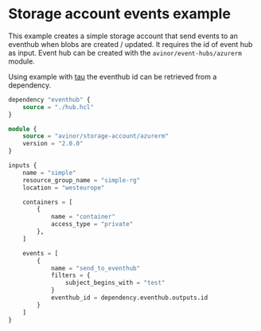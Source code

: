 # Storage account events example

This example creates a simple storage account that send events to an eventhub when blobs are created / updated. It requires the id of event hub as input. Event hub can be created with the `avinor/event-hubs/azurerm` module.

Using example with [tau](https://github.com/avinor/tau) the eventhub id can be retrieved from a dependency.

```terraform
dependency "eventhub" {
    source = "./hub.hcl"
}

module {
    source = "avinor/storage-account/azurerm"
    version = "2.0.0"
}

inputs {
    name = "simple"
    resource_group_name = "simple-rg"
    location = "westeurope"

    containers = [
        {
            name = "container"
            access_type = "private"
        },
    ]

    events = [
        {
            name = "send_to_eventhub"
            filters = {
                subject_begins_with = "test"
            }
            eventhub_id = dependency.eventhub.outputs.id
        }
    ]
}
```
